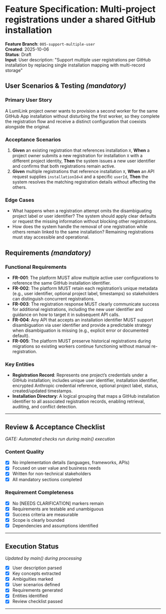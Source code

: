 # Feature Specification: Multi-project registrations under a shared GitHub installation

**Feature Branch**: `005-support-multiple-user`  
**Created**: 2025-10-06  
**Status**: Draft  
**Input**: User description: "Support multiple user registrations per GitHub installation by replacing single installation mapping with multi-record storage"

## User Scenarios & Testing *(mandatory)*

### Primary User Story
A LumiLink project owner wants to provision a second worker for the same GitHub App installation without disturbing the first worker, so they complete the registration flow and receive a distinct configuration that coexists alongside the original.

### Acceptance Scenarios
1. **Given** an existing registration that references installation `X`, **When** a project owner submits a new registration for installation `X` with a different project identity, **Then** the system issues a new user identifier and confirms that both registrations remain active.
2. **Given** multiple registrations that reference installation `X`, **When** an API request supplies `installationId=X` and a specific `userId`, **Then** the system resolves the matching registration details without affecting the others.

### Edge Cases
- What happens when a registration attempt omits the disambiguating project label or user identifier? The system should apply clear defaults or request the missing information without blocking other registrations.
- How does the system handle the removal of one registration while others remain linked to the same installation? Remaining registrations must stay accessible and operational.

## Requirements *(mandatory)*

### Functional Requirements
- **FR-001**: The platform MUST allow multiple active user configurations to reference the same GitHub installation identifier.
- **FR-002**: The platform MUST retain each registration’s unique metadata (e.g., user identifier, optional project label, timestamps) so stakeholders can distinguish concurrent registrations.
- **FR-003**: The registration response MUST clearly communicate success for additional registrations, including the new user identifier and guidance on how to target it in subsequent API calls.
- **FR-004**: Any API that accepts an installation identifier MUST support disambiguation via user identifier and provide a predictable strategy when disambiguation is missing (e.g., explicit error or documented default).
- **FR-005**: The platform MUST preserve historical registrations during migrations so existing workers continue functioning without manual re-registration.

### Key Entities
- **Registration Record**: Represents one project’s credentials under a GitHub installation; includes unique user identifier, installation identifier, encrypted Anthropic credential reference, optional project label, status, created/updated timestamps.
- **Installation Directory**: A logical grouping that maps a GitHub installation identifier to all associated registration records, enabling retrieval, auditing, and conflict detection.

---

## Review & Acceptance Checklist
*GATE: Automated checks run during main() execution*

### Content Quality
- [x] No implementation details (languages, frameworks, APIs)
- [x] Focused on user value and business needs
- [x] Written for non-technical stakeholders
- [x] All mandatory sections completed

### Requirement Completeness
- [x] No [NEEDS CLARIFICATION] markers remain
- [x] Requirements are testable and unambiguous  
- [x] Success criteria are measurable
- [x] Scope is clearly bounded
- [x] Dependencies and assumptions identified

---

## Execution Status
*Updated by main() during processing*

- [x] User description parsed
- [x] Key concepts extracted
- [x] Ambiguities marked
- [x] User scenarios defined
- [x] Requirements generated
- [x] Entities identified
- [x] Review checklist passed

---
